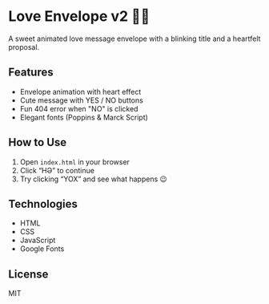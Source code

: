 # Love Envelope v2 💖📨

A sweet animated love message envelope with a blinking title and a heartfelt proposal.

## Features

- Envelope animation with heart effect  
- Cute message with YES / NO buttons  
- Fun 404 error when "NO" is clicked  
- Elegant fonts (Poppins & Marck Script)

## How to Use

1. Open `index.html` in your browser  
2. Click “HƏ” to continue  
3. Try clicking “YOX” and see what happens 😉

## Technologies

- HTML  
- CSS  
- JavaScript  
- Google Fonts

## License

MIT
